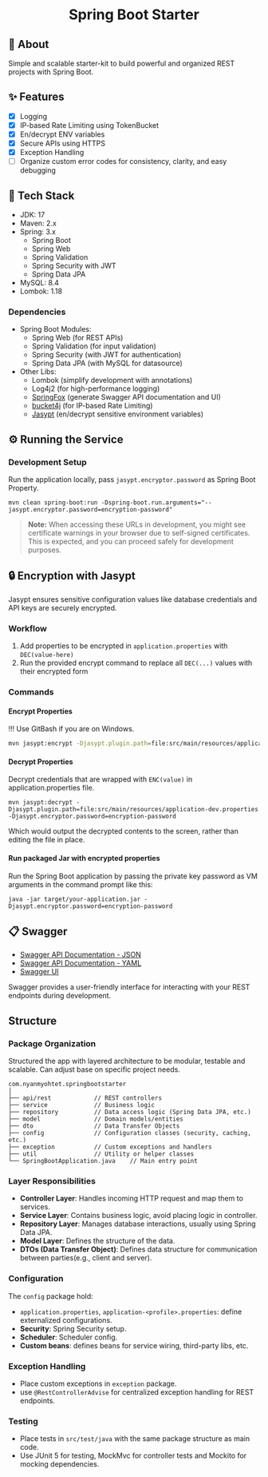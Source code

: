 <h1 align="center">Spring Boot Starter</h1>

## :dart: About

Simple and scalable starter-kit to build powerful and organized REST projects with Spring Boot.

## :sparkles: Features

- [x] Logging
- [x] IP-based Rate Limiting using TokenBucket
- [x] En/decrypt ENV variables
- [x] Secure APIs using HTTPS
- [x] Exception Handling
- [ ] Organize custom error codes for consistency, clarity, and easy debugging

## :rocket: Tech Stack

- JDK: 17
- Maven: 2.x
- Spring: 3.x
  - Spring Boot
  - Spring Web
  - Spring Validation
  - Spring Security with JWT
  - Spring Data JPA
- MySQL: 8.4
- Lombok: 1.18

### Dependencies

- Spring Boot Modules:
  - Spring Web (for REST APIs)
  - Spring Validation (for input validation)
  - Spring Security (with JWT for authentication)
  - Spring Data JPA (with MySQL for datasource)
- Other Libs:
  - Lombok (simplify development with annotations)
  - Log4j2 (for high-performance logging)
  - [SpringFox](https://github.com/thingsboard/springfox) (generate Swagger API documentation and UI)
  - [bucket4j](https://github.com/bucket4j/bucket4j) (for IP-based Rate Limiting)
  - [Jasypt](https://github.com/ulisesbocchio/jasypt-spring-boot) (en/decrypt sensitive environment variables)

## :gear: Running the Service

### Development Setup

Run the application locally, pass `jasypt.encryptor.password` as Spring Boot Property.

```shell
mvn clean spring-boot:run -Dspring-boot.run.arguments="--jasypt.encryptor.password=encryption-password"
```

> **Note:** When accessing these URLs in development, you might see certificate warnings in your browser due to
> self-signed certificates. This is expected, and you can proceed safely for development purposes.

## :lock: Encryption with Jasypt

Jasypt ensures sensitive configuration values like database credentials and API keys are securely encrypted.

### Workflow

1. Add properties to be encrypted in `application.properties` with `DEC(value-here)`
2. Run the provided encrypt command to replace all `DEC(...)` values with their encrypted form

### Commands

#### Encrypt Properties
!!! Use GitBash if you are on Windows.

```sh
mvn jasypt:encrypt -Djasypt.plugin.path=file:src/main/resources/application-dev.properties -Djasypt.encryptor.password=encryption-password
```

#### Decrypt Properties

Decrypt credentials that are wrapped with `ENC(value)` in application.properties file.

```shell
mvn jasypt:decrypt -Djasypt.plugin.path=file:src/main/resources/application-dev.properties -Djasypt.encryptor.password=encryption-password
```

Which would output the decrypted contents to the screen, rather than editing the file in place.

#### Run packaged Jar with encrypted properties

Run the Spring Boot application by passing the private key password as VM arguments in the command prompt like this:

```shell
java -jar target/your-application.jar -Djasypt.encryptor.password=encryption-password
```

## :clipboard: Swagger

- [Swagger API Documentation - JSON](https://127.0.0.1:8443/v3/api-docs)
- [Swagger API Documentation - YAML](https://127.0.0.1:8443/v3/api-docs.yaml)
- [Swagger UI](https://127.0.0.1:8443/swagger-ui/index.html)

Swagger provides a user-friendly interface for interacting with your REST endpoints during development.

## Structure

### Package Organization

Structured the app with layered architecture to be modular, testable and scalable.
Can adjust base on specific project needs.

```shell
com.nyanmyohtet.springbootstarter
│
├── api/rest            // REST controllers
├── service             // Business logic
├── repository          // Data access logic (Spring Data JPA, etc.)
├── model               // Domain models/entities
├── dto                 // Data Transfer Objects
├── config              // Configuration classes (security, caching, etc.)
├── exception           // Custom exceptions and handlers
├── util                // Utility or helper classes
└── SpringBootApplication.java    // Main entry point
```

### Layer Responsibilities

- **Controller Layer**: Handles incoming HTTP request and map them to services.
- **Service Layer**: Contains business logic, avoid placing logic in controller.
- **Repository Layer**: Manages database interactions, usually using Spring Data JPA.
- **Model Layer**: Defines the structure of the data.
- **DTOs (Data Transfer Object)**: Defines data structure for communication between parties(e.g., client and server).

### Configuration

The `config` package hold:

- `application.properties`, `application-<profile>.properties`: define externalized configurations.
- **Security**: Spring Security setup.
- **Scheduler**: Scheduler config.
- **Custom beans**: defines beans for service wiring, third-party libs, etc.

### Exception Handling

- Place custom exceptions in `exception` package.
- use `@RestControllerAdvise` for centralized exception handling for REST endpoints.

### Testing

- Place tests in `src/test/java` with the same package structure as main code.
- Use JUnit 5 for testing, MockMvc for controller tests and Mockito for mocking dependencies.
